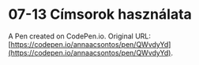 # 07-13 Címsorok használata

A Pen created on CodePen.io. Original URL: [https://codepen.io/annaacsontos/pen/QWvdyYd](https://codepen.io/annaacsontos/pen/QWvdyYd).


